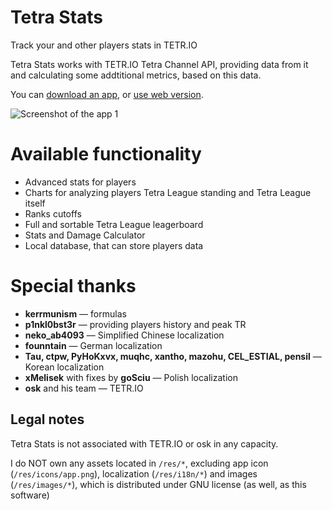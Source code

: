 # Tetra Stats

Track your and other players stats in TETR.IO

Tetra Stats works with TETR.IO Tetra Channel API, providing data from it and calculating some addtitional metrics, based on this data.

You can [download an app](https://github.com/dan63047/TetraStats/releases), or [use web version](https://ts.dan63.by).

![Screenshot of the app 1](https://i.imgur.com/3nqyNcR.png)

# Available functionality
- Advanced stats for players
- Charts for analyzing players Tetra League standing and Tetra League itself
- Ranks cutoffs
- Full and sortable Tetra League leagerboard
- Stats and Damage Calculator
- Local database, that can store players data

# Special thanks
- **kerrmunism** — formulas
- **p1nkl0bst3r** — providing players history and peak TR
- **neko_ab4093** — Simplified Chinese localization
- **founntain** — German localization
- **Tau, ctpw, PyHoKxvx, muqhc, xantho, mazohu, CEL_ESTIAL, pensil** — Korean localization
- **xMelisek** with fixes by **goSciu** — Polish localization
- **osk** and his team — TETR.IO

## Legal notes
Tetra Stats is not associated with TETR.IO or osk in any capacity.

I do NOT own any assets located in `/res/*`, excluding app icon (`/res/icons/app.png`), localization (`/res/i18n/*`) and images (`/res/images/*`), which is distributed under GNU license (as well, as this software)